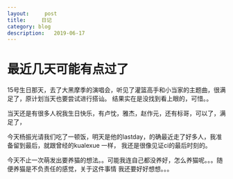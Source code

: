 ```yaml
---
layout:     post
title:     日记
category: blog
description:   2019-06-17
---
```



# 最近几天可能有点过了

15号生日那天，去了大黑摩季的演唱会，听见了灌篮高手和小当家的主题曲，很满足了，原计划当天也要尝试进行搭讪。
结果实在是没找到看上眼的，可惜。。

当天还是有很多人祝我生日快乐，有卢忱，雅杰，赵作元，还有标哥，可以了，满足了，

今天杨振光请我们吃了一顿饭，明天是他的lastday，的确最近走了好多人，我准备留到最后，就跟曾经的kualexue
一样， 我还是很像见证ci的最后时刻的。

今天不止一次萌发出要养猫的想法。。可能我连自己都没养好，怎么养猫呢。。。随便养猫是不负责任的感觉，关于这件事情
我还要好好想想。。。